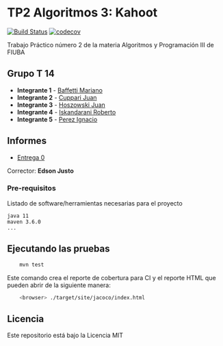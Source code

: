
# TP2 Algoritmos 3: Kahoot

[![Build Status](https://travis-ci.com/marianobaffetti/Kahoot_Algo3.svg?branch=master)](https://travis-ci.com/github/marianobaffetti/Kahoot_Algo3)
[![codecov](https://codecov.io/gh/marianobaffetti/Kahoot_Algo3/branch/master/graph/badge.svg)](https://codecov.io/gh/marianobaffetti/Kahoot_Algo3)

Trabajo Práctico número 2 de la materia Algoritmos y Programación III de FIUBA

## Grupo T 14

* **Integrante 1** - [Baffetti Mariano](https://github.com/marianobaffetti)
* **Integrante 2** - [Cuppari Juan](https://github.com/juampaCuppari)
* **Integrante 3** - [Hoszowski Juan](https://github.com/Juanhosz)
* **Integrante 4** - [Iskandarani Roberto](https://github.com/Robert-Iskandarani)
* **Integrante 5** - [Perez Ignacio](https://github.com/NachitoPerez)

## Informes
* [Entrega 0](https://www.dropbox.com/s/aw0y7baekk46sz6/informe-tp2-algo3.pdf?dl=0)

Corrector: **Edson Justo**

### Pre-requisitos

Listado de software/herramientas necesarias para el proyecto

```
java 11
maven 3.6.0
...
```

## Ejecutando las pruebas

```bash
    mvn test
```


Este comando crea el reporte de cobertura para CI y el reporte HTML que pueden abrir de la siguiente manera:

```bash
    <browser> ./target/site/jacoco/index.html
```

## Licencia

Este repositorio está bajo la Licencia MIT
